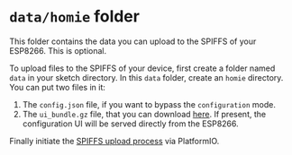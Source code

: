 `data/homie` folder
===================

This folder contains the data you can upload to the SPIFFS of your ESP8266.
This is optional.

To upload files to the SPIFFS of your device, first create a folder named `data` in your sketch directory. In this `data` folder, create an `homie` directory. You can put two files in it:

1. The `config.json` file, if you want to bypass the `configuration` mode.
2. The `ui_bundle.gz` file, that you can download [here](http://setup.homie-esp8266.marvinroger.fr/ui_bundle.gz). If present, the configuration UI will be served directly from the ESP8266.

Finally initiate the [SPIFFS upload process](http://docs.platformio.org/en/stable/platforms/espressif8266.html?highlight=spiffs#uploading-files-to-file-system-spiffs) via PlatformIO.
